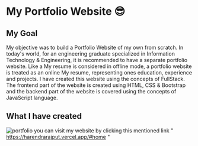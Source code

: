 # My Portfolio Website 😎

## My Goal

My objective was to build a Portfolio Website of my own from scratch. In today's world, for an engineering graduate specialized in Information Technology & Engineering, it is recommended to have a separate portfolio website. Like a My resume is considered in offline mode, a portfolio website is treated as an online My resume, representing ones education, experience and projects. I have created this website using the concepts of FullStack. The frontend part of the website is created using HTML, CSS & Bootstrap and the backend part of the website is covered using the concepts of JavaScript language.

## What I have created
![portfolio](https://github.com/harendraraj/portfolio-website/blob/main/portfolio.png)
you can visit my website by clicking this mentioned link " https://harendrarajput.vercel.app/#home "







